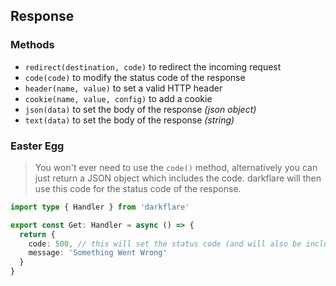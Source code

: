 ## Response

### Methods

- `redirect(destination, code)` to redirect the incoming request
- `code(code)` to modify the status code of the response
- `header(name, value)` to set a valid HTTP header
- `cookie(name, value, config)` to add a cookie
- `json(data)` to set the body of the response *(json object)*
- `text(data)` to set the body of the response *(string)*

### Easter Egg

> You won't ever need to use the `code()` method, alternatively you can just return a JSON object which includes the code. darkflare will then use this code for the status code of the response.

```typescript
import type { Handler } from 'darkflare'

export const Get: Handler = async () => {
  return {
    code: 500, // this will set the status code (and will also be included in the response body)
    message: 'Something Went Wrong'
  }
}
```

